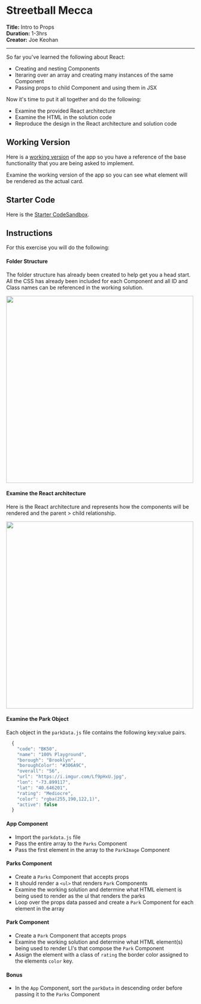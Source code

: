 # Streetball Mecca

**Title:** Intro to Props<br>
**Duration:** 1-3hrs <br>
**Creator:**  Joe Keohan<br>

<hr>

So far you've learned the following about React:

- Creating and nesting Components
- Iteraring over an array and creating many instances of the same Component
- Passing props to child Component and using them in JSX

Now it's time to put it all together and do the following:

- Examine the provided React architecture
- Examine the HTML in the solution code
- Reproduce the design in the React architecture and solution code

## Working Version

Here is a [working version](https://b6gp4.csb.app/) of the app so you have a reference of the base functionality that you are being asked to implement.

Examine the working version of the app so you can see what element will be rendered as the actual card.  

## Starter Code

Here is the [Starter CodeSandbox](https://codesandbox.io/s/streetball-mecca-seir-starter-trpid).  

## Instructions

For this exercise you will do the following:

#### Folder Structure

The folder structure has already been created to help get you a head start.  All the CSS has already been included for each Component and all ID and Class names can be referenced in the working solution.

<img src="https://i.imgur.com/nkkhlBi.png" width=500>

#### Examine the React architecture

Here is the React architecture and represents how the components will be rendered and the parent > child relationship.

<img src="https://i.imgur.com/UI4GMwm.png" width=500>

#### Examine the Park Object

Each object in the `parkData.js` file contains the following key:value pairs.

```js
  {
    "code": "BK50",
    "name": "100% Playground",
    "borough": "Brooklyn",
    "boroughColor": "#306A9C",
    "overall": "56",
    "url": "https://i.imgur.com/Lf9pHxU.jpg",
    "lon": "-73.899117",
    "lat": "40.646201",
    "rating": "Mediocre",
    "color": "rgba(255,190,122,1)",
    "active": false
  }
  ```

#### App Component

- Import the `parkdata.js` file
- Pass the entire array to the `Parks` Component
- Pass the first element in the array to the `ParkImage` Component

#### Parks Component

- Create a `Parks` Component that accepts props
- It should render a `<ul>` that renders `Park` Components
- Examine the working solution and determine what HTML element is being used to render as the ul that renders the parks
- Loop over the props data passed and create a `Park` Component for each element in the array

#### Park Component

- Create a `Park` Component that accepts props
- Examine the working solution and determine what HTML element(s) being used to render LI's that compose the `Park` Component
- Assign the element with a class of `rating` the border color assigned to the elements `color` key.

#### Bonus

- In the `App` Component, sort the `parkData` in descending order before passing it to the `Parks` Component
